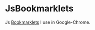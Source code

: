 JsBookmarklets
==============

Js [Bookmarklets](http://en.wikipedia.org/wiki/Bookmarklet) I use in Google-Chrome.
